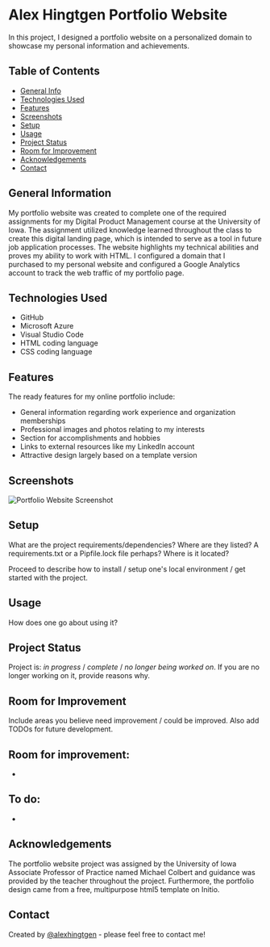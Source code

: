 # Alex Hingtgen Portfolio Website
In this project, I designed a portfolio website on a personalized domain to showcase my personal information and achievements.

## Table of Contents
* [General Info](#general-information)
* [Technologies Used](#technologies-used)
* [Features](#features)
* [Screenshots](#screenshots)
* [Setup](#setup)
* [Usage](#usage)
* [Project Status](#project-status)
* [Room for Improvement](#room-for-improvement)
* [Acknowledgements](#acknowledgements)
* [Contact](#contact)

## General Information
My portfolio website was created to complete one of the required assignments for my Digital Product Management course at the University of Iowa. The assignment utilized knowledge learned throughout the class to create this digital landing page, which is intended to serve as a tool in future job application processes. The website highlights my technical abilities and proves my ability to work with HTML. I configured a domain that I purchased to my personal website and configured a Google Analytics account to track the web traffic of my portfolio page.

## Technologies Used
- GitHub
- Microsoft Azure
- Visual Studio Code
- HTML coding language
- CSS coding language

## Features
The ready features for my online portfolio include:
- General information regarding work experience and organization memberships
- Professional images and photos relating to my interests
- Section for accomplishments and hobbies
- Links to external resources like my LinkedIn account
- Attractive design largely based on a template version

## Screenshots
![Portfolio Website Screenshot]()

## Setup
What are the project requirements/dependencies? Where are they listed? A requirements.txt or a Pipfile.lock file perhaps? Where is it located?

Proceed to describe how to install / setup one's local environment / get started with the project.

## Usage
How does one go about using it?

## Project Status
Project is: _in progress_ / _complete_ / _no longer being worked on_. If you are no longer working on it, provide reasons why.


## Room for Improvement
Include areas you believe need improvement / could be improved. Also add TODOs for future development.

Room for improvement:
- 
- 

To do:
- 
- 

## Acknowledgements
The portfolio website project was assigned by the University of Iowa Associate Professor of Practice named Michael Colbert and guidance was provided by the teacher throughout the project. Furthermore, the portfolio design came from a free, multipurpose html5 template on Initio.

## Contact
Created by [@alexhingtgen](https://github.com/alexhingtgen) - please feel free to contact me!
